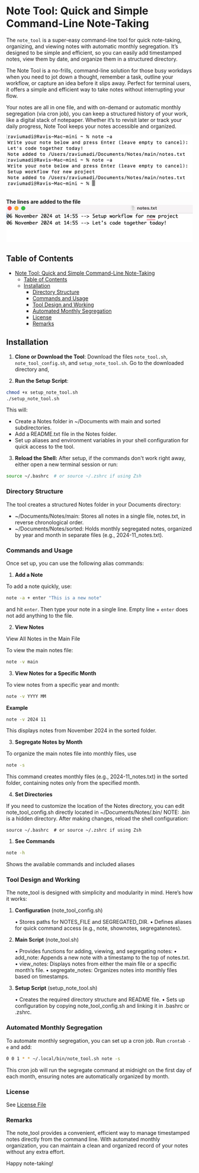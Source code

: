 # Note Tool: Quick and Simple Command-Line Note-Taking

The `note_tool` is a super-easy command-line tool for quick note-taking, organizing, and viewing notes with automatic monthly segregation. It’s designed to be simple and efficient, so you can easily add timestamped notes, view them by date, and organize them in a structured directory.

The Note Tool is a no-frills, command-line solution for those busy workdays when you need to jot down a thought, remember a task, outline your workflow, or capture an idea before it slips away. Perfect for terminal users, it offers a simple and efficient way to take notes without interrupting your flow.

Your notes are all in one file, and with on-demand or automatic monthly segregation (via cron job), you can keep a structured history of your work, like a digital stack of notepaper. Whether it’s to revisit later or track your daily progress, Note Tool keeps your notes accessible and organized.

![Tool Demo](/demo1.png)

**The lines are added to the file**
![Output Demo](/demo2.png)

## Table of Contents
- [Note Tool: Quick and Simple Command-Line Note-Taking](#note-tool-quick-and-simple-command-line-note-taking)
  - [Table of Contents](#table-of-contents)
  - [Installation](#installation)
    - [Directory Structure](#directory-structure)
    - [Commands and Usage](#commands-and-usage)
    - [Tool Design and Working](#tool-design-and-working)
    - [Automated Monthly Segregation](#automated-monthly-segregation)
    - [License](#license)
    - [Remarks](#remarks)


## Installation

1. **Clone or Download the Tool**: Download the files `note_tool.sh`, `note_tool_config.sh`, and `setup_note_tool.sh`. Go to the downloaded directory and,


3. **Run the Setup Script**:
   
```bash
chmod +x setup_note_tool.sh
./setup_note_tool.sh
```

This will:
- Create a Notes folder in ~/Documents with main and sorted subdirectories.
- Add a README.txt file in the Notes folder.
- Set up aliases and environment variables in your shell configuration for quick access to the tool.


3.	**Reload the Shell:**
After setup, if the commands don't work right away, either open a new terminal session or run:
```bash
source ~/.bashrc  # or source ~/.zshrc if using Zsh 
```
### Directory Structure

The tool creates a structured Notes folder in your Documents directory:
- ~/Documents/Notes/main: Stores all notes in a single file, notes.txt, in reverse chronological order.
- ~/Documents/Notes/sorted: Holds monthly segregated notes, organized by year and month in separate files (e.g., 2024-11_notes.txt).


### Commands and Usage

Once set up, you can use the following alias commands:

1. **Add a Note**

To add a note quickly, use:
```bash
note -a + enter "This is a new note"
```
and hit `enter`. Then type your note in a single line. Empty line + `enter` does not add anything to the file.

2. **View Notes**

View All Notes in the Main File

To view the main notes file:

```bash
note -v main
```
3. **View Notes for a Specific Month**

To view notes from a specific year and month:

```bash
note -v YYYY MM
```
**Example**
```bash
note -v 2024 11
```
This displays notes from November 2024 in the sorted folder.

3. **Segregate Notes by Month**

To organize the main notes file into monthly files, use
```bash
note -s
```
This command creates monthly files (e.g., 2024-11_notes.txt) in the sorted folder, containing notes only from the specified month.

4. **Set Directories**

If you need to customize the location of the Notes directory, you can edit note_tool_config.sh directly located in ~/Documents/Notes/.bin/
NOTE: .bin is a hidden directory.
After making changes, reload the shell configuration:
```bssh
source ~/.bashrc  # or source ~/.zshrc if using Zsh
```
1. **See Commands**
   
```bash
note -h
```
Shows the available commands and included aliases

### Tool Design and Working

The note_tool is designed with simplicity and modularity in mind. Here’s how it works:

1. **Configuration** (note_tool_config.sh)

	•	Stores paths for NOTES_FILE and SEGREGATED_DIR.
	•	Defines aliases for quick command access (e.g., note, shownotes, segregatenotes).

2. **Main Script** (note_tool.sh)

	•	Provides functions for adding, viewing, and segregating notes:
	•	add_note: Appends a new note with a timestamp to the top of notes.txt.
	•	view_notes: Displays notes from either the main file or a specific month’s file.
	•	segregate_notes: Organizes notes into monthly files based on timestamps.

3. **Setup Script** (setup_note_tool.sh)

	•	Creates the required directory structure and README file.
	•	Sets up configuration by copying note_tool_config.sh and linking it in .bashrc or .zshrc.


### Automated Monthly Segregation
To automate monthly segregation, you can set up a cron job. Run `crontab -e` and add:
```bash
0 0 1 * * ~/.local/bin/note_tool.sh note -s
```

This cron job will run the segregate command at midnight on the first day of each month, ensuring notes are automatically organized by month.

### License
See [License File](/LICENSE.md)

### Remarks

The note_tool provides a convenient, efficient way to manage timestamped notes directly from the command line. With automated monthly organization, you can maintain a clean and organized record of your notes without any extra effort.

Happy note-taking!